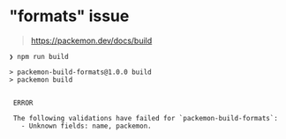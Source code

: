 # "formats" issue

> https://packemon.dev/docs/build

```
❯ npm run build

> packemon-build-formats@1.0.0 build
> packemon build


 ERROR

 The following validations have failed for `packemon-build-formats`:
   - Unknown fields: name, packemon.
```